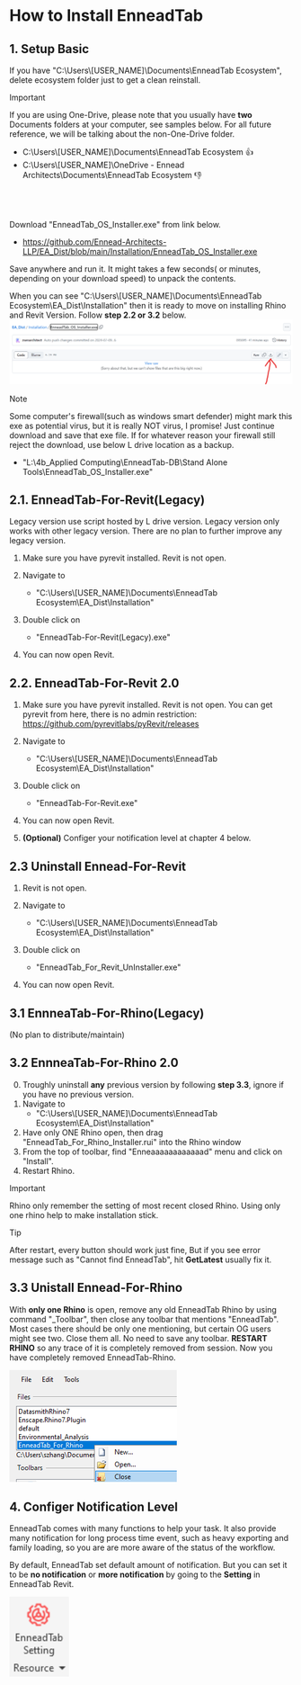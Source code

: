# How to Install EnneadTab

## 1. Setup Basic
If you have "C:\Users\\[USER_NAME]\Documents\EnneadTab Ecosystem", delete ecosystem folder just to get a clean reinstall.

> [!IMPORTANT]
> If you are using One-Drive, please note that you usually have __two__ Documents folders at your computer, see samples below. For all future reference, we will be talking about the non-One-Drive folder.
- C:\Users\\[USER_NAME]\Documents\EnneadTab Ecosystem :thumbsup:
- C:\Users\\[USER_NAME]\OneDrive - Ennead Architects\Documents\EnneadTab Ecosystem :thumbsdown:


<br>
<br>
<br>
Download "EnneadTab_OS_Installer.exe" from link below.

- https://github.com/Ennead-Architects-LLP/EA_Dist/blob/main/Installation/EnneadTab_OS_Installer.exe

Save anywhere and run it. It might takes a few seconds( or minutes, depending on your download speed) to unpack the contents. 

When you can see "C:\Users\\[USER_NAME]\Documents\EnneadTab Ecosystem\EA_Dist\Installation" then it is ready to move on installing Rhino and Revit Version. Follow __step 2.2 or 3.2__ below.
![screenshot of downloading page](/Apps/lib/EnneadTab/images/Instruction_core.png)

> [!NOTE]
> Some computer's firewall(such as windows smart defender) might mark this exe as potential virus, but it is really NOT virus, I promise! Just continue download and save that exe file. If for whatever reason your firewall still reject the download, use below L drive location as a backup.
- "L:\4b_Applied Computing\EnneadTab-DB\Stand Alone Tools\EnneadTab_OS_Installer.exe"
     




## 2.1. EnneadTab-For-Revit(Legacy)
Legacy version use script hosted by L drive version. Legacy version only works with other legacy version. There are no plan to further improve any legacy version.
1. Make sure you have pyrevit installed. Revit is not open.

2. Navigate to 
    - "C:\Users\\[USER_NAME]\Documents\EnneadTab Ecosystem\EA_Dist\Installation"

3. Double click on 
    - "EnneadTab-For-Revit(Legacy).exe"

4. You can now open Revit.

## 2.2. EnneadTab-For-Revit 2.0
1. Make sure you have pyrevit installed. Revit is not open.
You can get pyrevit from here, there is no admin restriction: https://github.com/pyrevitlabs/pyRevit/releases

2. Navigate to 
    - "C:\Users\\[USER_NAME]\Documents\EnneadTab Ecosystem\EA_Dist\Installation"

3. Double click on 
    - "EnneadTab-For-Revit.exe"

4. You can now open Revit.

5. __(Optional)__ Configer your notification level at chapter 4 below.

## 2.3 Uninstall Ennead-For-Revit

1. Revit is not open.

2. Navigate to 
    - "C:\Users\\[USER_NAME]\Documents\EnneadTab Ecosystem\EA_Dist\Installation"

3. Double click on 
    - "EnneadTab_For_Revit_UnInstaller.exe"

4. You can now open Revit.

## 3.1 EnnneaTab-For-Rhino(Legacy)
(No plan to distribute/maintain)


## 3.2 EnnneaTab-For-Rhino 2.0
0. Troughly uninstall __any__ previous version by following __step 3.3__, ignore if you have no previous version.
1. Navigate to 
    - "C:\Users\\[USER_NAME]\Documents\EnneadTab Ecosystem\EA_Dist\Installation"
2. Have only ONE Rhino open, then drag "EnneadTab_For_Rhino_Installer.rui" into the Rhino window
3. From the top of toolbar, find "Enneaaaaaaaaaaaad" menu and click on "Install".
4. Restart Rhino.


> [!IMPORTANT]
> Rhino only remember the setting of most recent closed Rhino. Using only one rhino help to make installation stick.

> [!TIP]
> After restart, every button should work just fine, But if you see error message such as "Cannot find EnneadTab", hit __GetLatest__ usually fix it.

## 3.3 Unistall Ennead-For-Rhino
With __only one Rhino__ is open, remove any old EnneadTab Rhino by using command "_Toolbar", then close any toolbar that mentions "EnneadTab". Most cases there should be only one mentioning, but certain OG users might see two. Close them all. No need to save any toolbar. __RESTART RHINO__ so any trace of it is completely removed from session. Now you have completely removed EnneadTab-Rhino.

![screenshot of downloading page](/Apps/lib/EnneadTab/images/Instruction_remove_old_rui.png)

## 4. Configer Notification Level
EnneadTab comes with many functions to help your task. It also provide many notification for long process time event, such as heavy exporting and family loading, so you are are more aware of the status of the workflow.

By default, EnneadTab set default amount of notification. But you can set it to be __no notification__ or __more notification__ by going to the __Setting__ in EnneadTab Revit. 

![screenshot of EnneadTab Revit Setting](/Apps/lib/EnneadTab/images/Instruction_setting.png)


